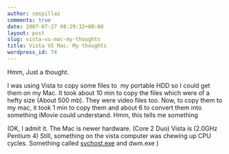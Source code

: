 ```yaml
---
author: smspillaz
comments: true
date: 2007-07-27 08:29:32+00:00
layout: post
slug: vista-vs-mac-my-thoughts
title: Vista VS Mac. My thoughts
wordpress_id: 74
---
```


Hmm, Just a thought.

I was using Vista to copy some files to  my portable HDD so I could get them on my Mac. It took about 10 min to copy the files which were of a hefty size (About 500 mb). They were video files too. Now, to copy them to my mac, it took 1 min to copy them and about 6 to convert them into something iMovie could understand. Hmm, this tells me something

(OK, I admit it. The Mac is newer hardware. (Core 2 Duo) Vista is (2.0GHz Pentium 4) Still, something on the vista computer was chewing up CPU cycles. Something called [svchost.exe](http://ask-leo.com/svchost_and_svchostexe_crashs_cpu_maximization_viruses_exploits_and_more.html) and dwm.exe )
